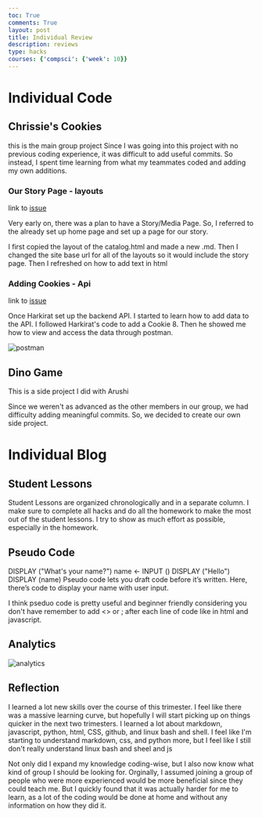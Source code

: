 ```yaml
---
toc: True
comments: True
layout: post
title: Individual Review
description: reviews
type: hacks
courses: {'compsci': {'week': 10}}
---
```


# Individual Code 

## Chrissie's Cookies

this is the main group project
Since I was going into this project with no previous coding experience, it was difficult to add useful commits. So instead, I spent time learning from what my teammates coded and adding my own additions.

### Our Story Page - layouts

link to [issue](https://github.com/Vynz123/chrissieccookies/commit/7847066759729d7a71f3bda7e7b1c93006edf365)

Very early on, there was a plan to have a Story/Media Page. So, I referred to the already set up home page and set up a page for our story. 

I first copied the layout of the catalog.html and made a new .md. Then I changed the site base url for all of the layouts so it would include the story page. Then I refreshed on how to add text in html

### Adding Cookies - Api

link to [issue](https://github.com/Harkirat47/ByteBuFOOOns/commit/3e762f9e7be99ab05708c2ca382574ff08011f97)

Once Harkirat set up the backend API. I started to learn how to add data to the API. I followed Harkirat's code to add a Cookie 8. Then he showed me how to view and access the data through postman.

![postman](images/cookie%20api.png)


## Dino Game 

This is a side project I did with Arushi

Since we weren't as advanced as the other members in our group, we had difficulty adding meaningful commits. So, we decided to create our own side project.






# Individual Blog

## Student Lessons

Student Lessons are organized chronologically and in a separate column. I make sure to complete all hacks and do all the homework to make the most out of the student lessons. I try to show as much effort as possible, especially in the homework.

## Pseudo Code

DISPLAY ("What's your name?")
name <- INPUT ()
DISPLAY ("Hello")
DISPLAY (name)
Pseudo code lets you draft code before it’s written. Here, there’s code to display your name with user input. 

I think pseduo code is pretty useful and beginner friendly considering you don't have remember to add <> or ; after each line of code like in html and javascript.

## Analytics

![analytics](images/tri_1_analytics.png)

## Reflection

I learned a lot new skills over the course of this trimester. I feel like there was a massive learning curve, but hopefully I will start picking up on things quicker in the next two trimesters. I learned a lot about markdown, javascript, python, html, CSS, github, and linux bash and shell. I feel like I'm starting to understand markdown, css, and python more, but I feel like I still don't really understand linux bash and sheel and js 

Not only did I expand my knowledge coding-wise, but I also now know what kind of group I should be looking for. Orginally, I assumed joining a group of people who were more experienced would be more beneficial since they could teach me. But I quickly found that it was actually harder for me to learn, as a lot of the coding would be done at home and without any information on how they did it. 


